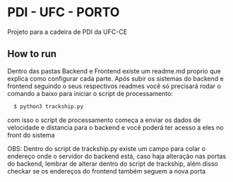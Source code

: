 # PDI - UFC - PORTO

Projeto para a cadeira de PDI da UFC-CE

## How to run

Dentro das pastas Backend e Frontend existe um readme.md proprio que explica como configurar cada parte. Após subir os sistemas do backend e frontend seguindo o seus respectivos readmes você só precisará rodar o comando a baixo para iniciar o script de processamento:

```bash
  $ python3 trackship.py
```
 com isso o script de processamento começa a enviar os dados de velocidade e distancia para o backend e você poderá ter acesso a eles no front do sistema


 OBS: Dentro do script de trackship.py existe um campo para colar o endereço onde o servidor do backend está, caso haja alteração nas portas do backend, lembrar de alterar dentro do script de trackship, além disso checkar se os endereços do frontend também seguem a nova porta
